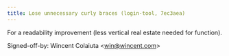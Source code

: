```yaml
---
title: Lose unnecessary curly braces (login-tool, 7ec3aea)
---
```


For a readability improvement (less vertical real estate needed for function).

Signed-off-by: Wincent Colaiuta &lt;win@wincent.com&gt;
